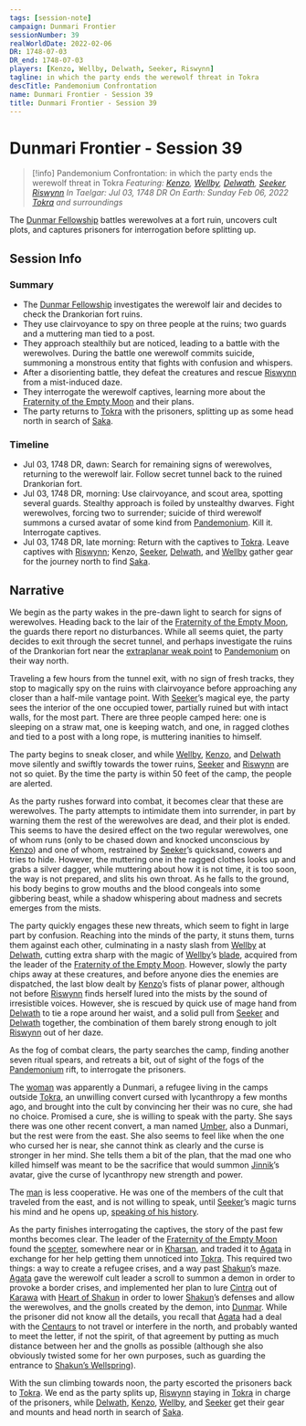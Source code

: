 ```yaml
---
tags: [session-note]
campaign: Dunmari Frontier
sessionNumber: 39
realWorldDate: 2022-02-06
DR: 1748-07-03
DR_end: 1748-07-03
players: [Kenzo, Wellby, Delwath, Seeker, Riswynn]
tagline: in which the party ends the werewolf threat in Tokra
descTitle: Pandemonium Confrontation
name: Dunmari Frontier - Session 39
title: Dunmari Frontier - Session 39
---
```

# Dunmari Frontier - Session 39

>[!info] Pandemonium Confrontation: in which the party ends the werewolf threat in Tokra
> *Featuring: [Kenzo](<../../../people/pcs/dunmar-fellowship/kenzo.md>), [Wellby](<../../../people/pcs/dunmar-fellowship/wellby.md>), [Delwath](<../../../people/pcs/dunmar-fellowship/delwath.md>), [Seeker](<../../../people/pcs/dunmar-fellowship/seeker.md>), [Riswynn](<../../../people/pcs/dunmar-fellowship/riswynn.md>)*
> *In Taelgar: Jul 03, 1748 DR*
> *On Earth: Sunday Feb 06, 2022*
> *[Tokra](<../../../gazetteer/greater-dunmar/realms/dunmar/central-dunmar/tokra/tokra.md>) and surroundings* 

The [Dunmar Fellowship](<../../../people/pcs/dunmar-fellowship/dunmar-fellowship.md>) battles werewolves at a fort ruin, uncovers cult plots, and captures prisoners for interrogation before splitting up.

## Session Info
### Summary
- The [Dunmar Fellowship](<../../../people/pcs/dunmar-fellowship/dunmar-fellowship.md>) investigates the werewolf lair and decides to check the Drankorian fort ruins.
- They use clairvoyance to spy on three people at the ruins; two guards and a muttering man tied to a post.
- They approach stealthily but are noticed, leading to a battle with the werewolves. During the battle one werewolf commits suicide, summoning a monstrous entity that fights with confusion and whispers.
- After a disorienting battle, they defeat the creatures and rescue [Riswynn](<../../../people/pcs/dunmar-fellowship/riswynn.md>) from a mist-induced daze.
- They interrogate the werewolf captives, learning more about the [Fraternity of the Empty Moon](<../../../groups/fraternity-of-the-empty-moon.md>) and their plans.
- The party returns to [Tokra](<../../../gazetteer/greater-dunmar/realms/dunmar/central-dunmar/tokra/tokra.md>) with the prisoners, splitting up as some head north in search of [Saka](<../../../people/dunmari/saka.md>).

### Timeline
- Jul 03, 1748 DR, dawn: Search for remaining signs of werewolves, returning to the werewolf lair. Follow secret tunnel back to the ruined Drankorian fort. 
- Jul 03, 1748 DR, morning: Use clairvoyance, and scout area, spotting several guards. Stealthy approach is foiled by unstealthy dwarves. Fight werewolves, forcing two to surrender; suicide of third werewolf summons a cursed avatar of some kind from [Pandemonium](<../../../cosmology/multiverse/spiritual-realms/primal-realms/pandemonium.md>). Kill it. Interrogate captives. 
- Jul 03, 1748 DR, late morning: Return with the captives to [Tokra](<../../../gazetteer/greater-dunmar/realms/dunmar/central-dunmar/tokra/tokra.md>). Leave captives with [Riswynn](<../../../people/pcs/dunmar-fellowship/riswynn.md>); Kenzo, [Seeker](<../../../people/pcs/dunmar-fellowship/seeker.md>), [Delwath](<../../../people/pcs/dunmar-fellowship/delwath.md>), and [Wellby](<../../../people/pcs/dunmar-fellowship/wellby.md>) gather gear for the journey north to find [Saka](<../../../people/dunmari/saka.md>). 


## Narrative
We begin as the party wakes in the pre-dawn light to search for signs of werewolves. Heading back to the lair of the [Fraternity of the Empty Moon](<../../../groups/fraternity-of-the-empty-moon.md>), the guards there report no disturbances. While all seems quiet, the party decides to exit through the secret tunnel, and perhaps investigate the ruins of the Drankorian fort near the [extraplanar weak point](<../../../cosmology/multiverse/extraplanar-weak-point.md>) to [Pandemonium](<../../../cosmology/multiverse/spiritual-realms/primal-realms/pandemonium.md>) on their way north. 

Traveling a few hours from the tunnel exit, with no sign of fresh tracks, they stop to magically spy on the ruins with clairvoyance before approaching any closer than a half-mile vantage point. With [Seeker](<../../../people/pcs/dunmar-fellowship/seeker.md>)’s magical eye, the party sees the interior of the one occupied tower, partially ruined but with intact walls, for the most part. There are three people camped here: one is sleeping on a straw mat, one is keeping watch, and one, in ragged clothes and tied to a post with a long rope, is muttering inanities to himself. 

The party begins to sneak closer, and while [Wellby](<../../../people/pcs/dunmar-fellowship/wellby.md>), [Kenzo](<../../../people/pcs/dunmar-fellowship/kenzo.md>), and [Delwath](<../../../people/pcs/dunmar-fellowship/delwath.md>) move silently and swiftly towards the tower ruins, [Seeker](<../../../people/pcs/dunmar-fellowship/seeker.md>) and [Riswynn](<../../../people/pcs/dunmar-fellowship/riswynn.md>) are not so quiet. By the time the party is within 50 feet of the camp, the people are alerted. 

As the party rushes forward into combat, it becomes clear that these are werewolves. The party attempts to intimidate them into surrender, in part by warning them the rest of the werewolves are dead, and their plot is ended. This seems to have the desired effect on the two regular werewolves, one of whom runs (only to be chased down and knocked unconscious by [Kenzo](<../../../people/pcs/dunmar-fellowship/kenzo.md>)) and one of whom, restrained by [Seeker](<../../../people/pcs/dunmar-fellowship/seeker.md>)’s quicksand, cowers and tries to hide. However, the muttering one in the ragged clothes looks up and grabs a silver dagger, while muttering about how it is not time, it is too soon, the way is not prepared, and slits his own throat. As he falls to the ground, his body begins to grow mouths and the blood congeals into some gibbering beast, while a shadow whispering about madness and secrets emerges from the mists. 

The party quickly engages these new threats, which seem to fight in large part by confusion. Reaching into the minds of the party, it stuns them, turns them against each other, culminating in a nasty slash from [Wellby](<../../../people/pcs/dunmar-fellowship/wellby.md>) at [Delwath](<../../../people/pcs/dunmar-fellowship/delwath.md>), cutting extra sharp with the magic of [Wellby](<../../../people/pcs/dunmar-fellowship/wellby.md>)’s [blade](<../treasure/treasure-from-tokra/vicious-shortsword.md>), acquired from the leader of the [Fraternity of the Empty Moon](<../../../groups/fraternity-of-the-empty-moon.md>). However, slowly the party chips away at these creatures, and before anyone dies the enemies are dispatched, the last blow dealt by [Kenzo](<../../../people/pcs/dunmar-fellowship/kenzo.md>)’s fists of planar power, although not before [Riswynn](<../../../people/pcs/dunmar-fellowship/riswynn.md>) finds herself lured into the mists by the sound of irresistible voices. However, she is rescued by quick use of mage hand from [Delwath](<../../../people/pcs/dunmar-fellowship/delwath.md>) to tie a rope around her waist, and a solid pull from [Seeker](<../../../people/pcs/dunmar-fellowship/seeker.md>) and [Delwath](<../../../people/pcs/dunmar-fellowship/delwath.md>) together, the combination of them barely strong enough to jolt [Riswynn](<../../../people/pcs/dunmar-fellowship/riswynn.md>) out of her daze. 

As the fog of combat clears, the party searches the camp, finding another seven ritual spears, and retreats a bit, out of sight of the fogs of the [Pandemonium](<../../../cosmology/multiverse/spiritual-realms/primal-realms/pandemonium.md>) rift, to interrogate the prisoners. 

The [woman](<../../../people/dunmari/avani.md>) was apparently a Dunmari, a refugee living in the camps outside [Tokra](<../../../gazetteer/greater-dunmar/realms/dunmar/central-dunmar/tokra/tokra.md>), an unwilling convert cursed with lycanthropy a few months ago, and brought into the cult by convincing her their was no cure, she had no choice. Promised a cure, she is willing to speak with the party. She says there was one other recent convert, a man named [Umber](<../../../people/dunmari/umber.md>), also a Dunmari, but the rest were from the east. She also seems to feel like when the one who cursed her is near, she cannot think as clearly and the curse is stronger in her mind. She tells them a bit of the plan, that the mad one who killed himself was meant to be the sacrifice that would summon [Jinnik](<../../../cosmology/gods/high-gods/jinnik.md>)’s avatar, give the curse of lycanthropy new strength and power. 

The [man](<../../../people/other-nonhumans/werewolf-prisoner.md>) is less cooperative. He was one of the members of the cult that traveled from the east, and is not willing to speak, until [Seeker](<../../../people/pcs/dunmar-fellowship/seeker.md>)’s magic turns his mind and he opens up, [speaking of his history](<../tales-and-stories/the-werewolf-prisoner-s-tale.md>).

As the party finishes interrogating the captives, the story of the past few months becomes clear. The leader of the [Fraternity of the Empty Moon](<../../../groups/fraternity-of-the-empty-moon.md>) found the [scepter](<../../../things/artifacts-of-power/scepter-of-command.md>), somewhere near or in [Kharsan](<../../../gazetteer/greater-dunmar/dunmari-basin/kharsan.md>), and traded it to [Agata](<../../../people/fey/agata.md>) in exchange for her help getting them unnoticed into [Tokra](<../../../gazetteer/greater-dunmar/realms/dunmar/central-dunmar/tokra/tokra.md>). This required two things: a way to create a refugee crises, and a way past [Shakun](<../../../cosmology/gods/incorporeal-gods/dunmari/shakun.md>)’s maze. [Agata](<../../../people/fey/agata.md>) gave the werewolf cult leader a scroll to summon a demon in order to provoke a border crises, and implemented her plan to lure [Cintra](<../../../people/dunmari/cintra.md>) out of [Karawa](<../../../gazetteer/greater-dunmar/realms/dunmar/eastern-dunmar/karawa.md>) with [Heart of Shakun](<../../../things/artifacts-of-power/heart-of-shakun.md>) in order to lower [Shakun](<../../../cosmology/gods/incorporeal-gods/dunmari/shakun.md>)’s defenses and allow the werewolves, and the gnolls created by the demon, into [Dunmar](<../../../gazetteer/greater-dunmar/realms/dunmar/dunmar.md>). While the prisoner did not know all the details, you recall that [Agata](<../../../people/fey/agata.md>) had a deal with the [Centaurs](<../../../species/children-of-the-divine/centaurs/centaurs.md>) to not travel or interfere in the north, and probably wanted to meet the letter, if not the spirit, of that agreement by putting as much distance between her and the gnolls as possible (although she also obviously twisted some for her own purposes, such as guarding the entrance to [Shakun’s Wellspring](<../../../gazetteer/greater-dunmar/realms/dunmar/eastern-dunmar/shakuns-wellspring.md>)).

With the sun climbing towards noon, the party escorted the prisoners back to [Tokra](<../../../gazetteer/greater-dunmar/realms/dunmar/central-dunmar/tokra/tokra.md>). We end as the party splits up, [Riswynn](<../../../people/pcs/dunmar-fellowship/riswynn.md>) staying in [Tokra](<../../../gazetteer/greater-dunmar/realms/dunmar/central-dunmar/tokra/tokra.md>) in charge of the prisoners, while [Delwath](<../../../people/pcs/dunmar-fellowship/delwath.md>), [Kenzo](<../../../people/pcs/dunmar-fellowship/kenzo.md>), [Wellby](<../../../people/pcs/dunmar-fellowship/wellby.md>), and [Seeker](<../../../people/pcs/dunmar-fellowship/seeker.md>) get their gear and mounts and head north in search of [Saka](<../../../people/dunmari/saka.md>). 
